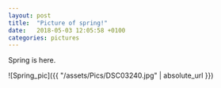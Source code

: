 ```yaml
---
layout: post
title:  "Picture of spring!"
date:   2018-05-03 12:05:58 +0100
categories: pictures
---
```


Spring is here.

![Spring_pic]({{ "/assets/Pics/DSC03240.jpg" | absolute_url }})
